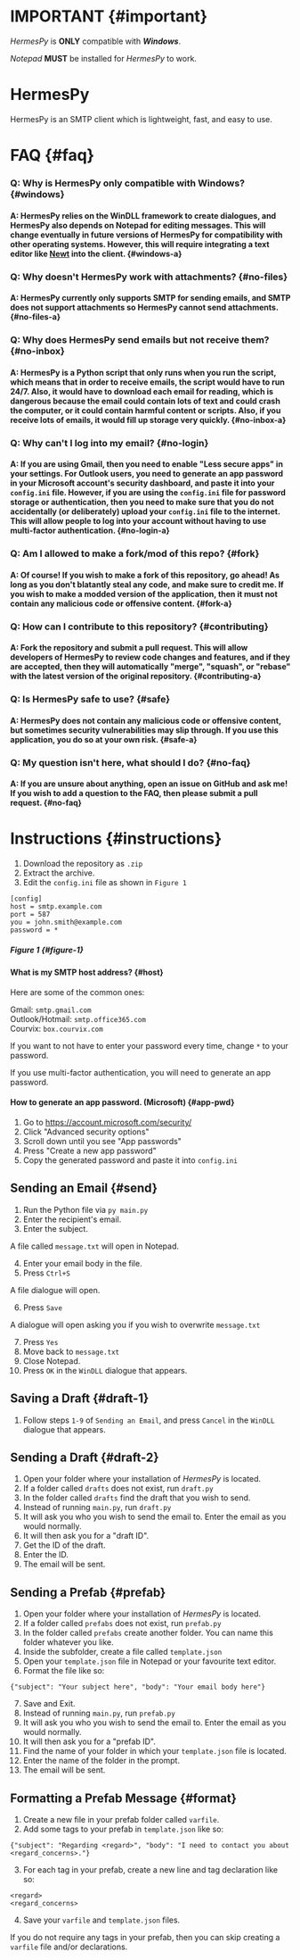 # IMPORTANT {#important}

*HermesPy* is **ONLY** compatible with ***Windows***.

*Notepad* **MUST** be installed for *HermesPy* to work.

# HermesPy

HermesPy is an SMTP client which is lightweight, fast, and easy to use.

# FAQ {#faq}

### Q: Why is HermesPy only compatible with Windows? {#windows}
#### A: HermesPy relies on the WinDLL framework to create dialogues, and HermesPy also depends on Notepad for editing messages. This will change eventually in future versions of HermesPy for compatibility with other operating systems. However, this will require integrating a text editor like [Newt](https://github.com/TheNewtProject/app) into the client. {#windows-a}


### Q: Why doesn't HermesPy work with attachments? {#no-files}
#### A: HermesPy currently only supports SMTP for sending emails, and SMTP does not support attachments so HermesPy cannot send attachments. {#no-files-a}


### Q: Why does HermesPy send emails but not receive them? {#no-inbox}
#### A: HermesPy is a Python script that only runs when you run the script, which means that in order to receive emails, the script would have to run 24/7. Also, it would have to download each email for reading, which is dangerous because the email could contain lots of text and could crash the computer, or it could contain harmful content or scripts. Also, if you receive lots of emails, it would fill up storage very quickly. {#no-inbox-a}


### Q: Why can't I log into my email? {#no-login}
#### A: If you are using Gmail, then you need to enable "Less secure apps" in your settings. For Outlook users, you need to generate an app password in your Microsoft account's security dashboard, and paste it into your `config.ini` file. However, if you are using the `config.ini` file for password storage or authentication, then you need to make sure that you do not accidentally (or deliberately) upload your `config.ini` file to the internet. This will allow people to log into your account without having to use multi-factor authentication. {#no-login-a}

### Q: Am I allowed to make a fork/mod of this repo? {#fork}
#### A: Of course! If you wish to make a fork of this repository, go ahead! As long as you don't blatantly steal any code, and make sure to credit me. If you wish to make a modded version of the application, then it must not contain any malicious code or offensive content. {#fork-a}


### Q: How can I contribute to this repository? {#contributing}
#### A: Fork the repository and submit a pull request. This will allow developers of HermesPy to review code changes and features, and if they are accepted, then they will automatically "merge", "squash", or "rebase" with the latest version of the original repository. {#contributing-a}


### Q: Is HermesPy safe to use? {#safe}
#### A: HermesPy does not contain any malicious code or offensive content, but sometimes security vulnerabilities may slip through. If you use this application, you do so at your own risk. {#safe-a}


### Q: My question isn't here, what should I do? {#no-faq}
#### A: If you are unsure about anything, open an issue on GitHub and ask me! If you wish to add a question to the FAQ, then please submit a pull request. {#no-faq}



# Instructions {#instructions}

1. Download the repository as `.zip`
2. Extract the archive.
3. Edit the `config.ini` file as shown in `Figure 1`

```
[config]
host = smtp.example.com
port = 587
you = john.smith@example.com
password = *
```
##### *Figure 1* {#figure-1}



#### What is my SMTP host address? {#host}

Here are some of the common ones:

Gmail: `smtp.gmail.com`<br/>
Outlook/Hotmail: `smtp.office365.com`<br/>
Courvix: `box.courvix.com`


If you want to not have to enter your password every time, change `*` to your password.

If you use multi-factor authentication, you will need to generate an app password.

#### How to generate an app password. (Microsoft) {#app-pwd}

1. Go to https://account.microsoft.com/security/
2. Click "Advanced security options"
3. Scroll down until you see "App passwords"
4. Press "Create a new app password"
5. Copy the generated password and paste it into `config.ini`


## Sending an Email {#send}

1. Run the Python file via `py main.py`
2. Enter the recipient's email.
3. Enter the subject.

A file called `message.txt` will open in Notepad.

4. Enter your email body in the file.
5. Press `Ctrl+S`

A file dialogue will open.

6. Press `Save`

A dialogue will open asking you if you wish to overwrite `message.txt`

7. Press `Yes`
8. Move back to `message.txt`
9. Close Notepad.
10. Press `OK` in the `WinDLL` dialogue that appears.

## Saving a Draft {#draft-1}

1. Follow steps `1-9` of `Sending an Email`, and press `Cancel` in the `WinDLL` dialogue that appears.

## Sending a Draft {#draft-2}

1. Open your folder where your installation of *HermesPy* is located.
2. If a folder called `drafts` does not exist, run `draft.py`
3. In the folder called `drafts` find the draft that you wish to send.
4. Instead of running `main.py`, run `draft.py`
5. It will ask you who you wish to send the email to. Enter the email as you would normally.
6. It will then ask you for a "draft ID".
7. Get the ID of the draft.
8. Enter the ID.
9. The email will be sent.


## Sending a Prefab {#prefab}

1. Open your folder where your installation of *HermesPy* is located.
2. If a folder called `prefabs` does not exist, run `prefab.py`
3. In the folder called `prefabs` create another folder. You can name this folder whatever you like.
4. Inside the subfolder, create a file called `template.json`
5. Open your `template.json` file in Notepad or your favourite text editor.
6. Format the file like so:
```
{"subject": "Your subject here", "body": "Your email body here"}
```
7. Save and Exit.
8. Instead of running `main.py`, run `prefab.py`
9. It will ask you who you wish to send the email to. Enter the email as you would normally.
10. It will then ask you for a "prefab ID".
11. Find the name of your folder in which your `template.json` file is located.
12. Enter the name of the folder in the prompt.
13. The email will be sent.

## Formatting a Prefab Message {#format}

1. Create a new file in your prefab folder called `varfile`.
2. Add some tags to your prefab in `template.json` like so:

```
{"subject": "Regarding <regard>", "body": "I need to contact you about <regard_concerns>."}
```

3. For each tag in your prefab, create a new line and tag declaration like so:

```
<regard>
<regard_concerns>
```

4. Save your `varfile` and `template.json` files.

If you do not require any tags in your prefab, then you can skip creating a `varfile` file and/or declarations.
